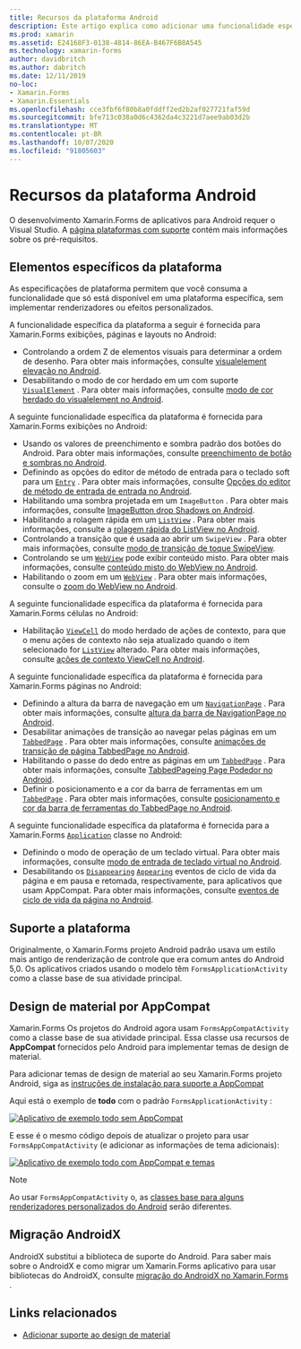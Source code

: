 ```yaml
---
title: Recursos da plataforma Android
description: Este artigo explica como adicionar uma funcionalidade específica do Android aos Xamarin.Forms aplicativos.
ms.prod: xamarin
ms.assetid: E24168F3-0138-4814-86EA-B467F6B8A545
ms.technology: xamarin-forms
author: davidbritch
ms.author: dabritch
ms.date: 12/11/2019
no-loc:
- Xamarin.Forms
- Xamarin.Essentials
ms.openlocfilehash: cce3fbf6f80b8a0fddff2ed2b2af027721faf59d
ms.sourcegitcommit: bfe713c038a0d6c4362da4c3221d7aee9ab03d2b
ms.translationtype: MT
ms.contentlocale: pt-BR
ms.lasthandoff: 10/07/2020
ms.locfileid: "91805603"
---
```

# <a name="android-platform-features"></a>Recursos da plataforma Android

O desenvolvimento Xamarin.Forms de aplicativos para Android requer o Visual Studio. A [página plataformas com suporte](~/get-started/supported-platforms.md) contém mais informações sobre os pré-requisitos.

## <a name="platform-specifics"></a>Elementos específicos da plataforma

As especificações de plataforma permitem que você consuma a funcionalidade que só está disponível em uma plataforma específica, sem implementar renderizadores ou efeitos personalizados.

A funcionalidade específica da plataforma a seguir é fornecida para Xamarin.Forms exibições, páginas e layouts no Android:

- Controlando a ordem Z de elementos visuais para determinar a ordem de desenho. Para obter mais informações, consulte [visualelement elevação no Android](visualelement-elevation.md).
- Desabilitando o modo de cor herdado em um com suporte [`VisualElement`](xref:Xamarin.Forms.VisualElement) . Para obter mais informações, consulte [modo de cor herdado do visualelement no Android](legacy-color-mode.md).

A seguinte funcionalidade específica da plataforma é fornecida para Xamarin.Forms exibições no Android:

- Usando os valores de preenchimento e sombra padrão dos botões do Android. Para obter mais informações, consulte [preenchimento de botão e sombras no Android](button-padding-shadow.md).
- Definindo as opções do editor de método de entrada para o teclado soft para um [`Entry`](xref:Xamarin.Forms.Entry) . Para obter mais informações, consulte [Opções do editor de método de entrada de entrada no Android](entry-ime-options.md).
- Habilitando uma sombra projetada em um `ImageButton` . Para obter mais informações, consulte [ImageButton drop Shadows on Android](imagebutton-drop-shadow.md).
- Habilitando a rolagem rápida em um [`ListView`](xref:Xamarin.Forms.ListView) . Para obter mais informações, consulte a [rolagem rápida do ListView no Android](listview-fast-scrolling.md).
- Controlando a transição que é usada ao abrir um `SwipeView` . Para obter mais informações, consulte [modo de transição de toque SwipeView](swipeview-swipetransitionmode.md).
- Controlando se um [`WebView`](xref:Xamarin.Forms.WebView) pode exibir conteúdo misto. Para obter mais informações, consulte [conteúdo misto do WebView no Android](webview-mixed-content.md).
- Habilitando o zoom em um [`WebView`](xref:Xamarin.Forms.WebView) . Para obter mais informações, consulte o [zoom do WebView no Android](webview-zoom-controls.md).

A seguinte funcionalidade específica da plataforma é fornecida para Xamarin.Forms células no Android:

- Habilitação [`ViewCell`](xref:Xamarin.Forms.ViewCell) do modo herdado de ações de contexto, para que o menu ações de contexto não seja atualizado quando o item selecionado for [`ListView`](xref:Xamarin.Forms.ListView) alterado. Para obter mais informações, consulte [ações de contexto ViewCell no Android](viewcell-context-actions.md).

A seguinte funcionalidade específica da plataforma é fornecida para Xamarin.Forms páginas no Android:

- Definindo a altura da barra de navegação em um [`NavigationPage`](xref:Xamarin.Forms.NavigationPage) . Para obter mais informações, consulte [altura da barra de NavigationPage no Android](navigationpage-bar-height.md).
- Desabilitar animações de transição ao navegar pelas páginas em um [`TabbedPage`](xref:Xamarin.Forms.TabbedPage) . Para obter mais informações, consulte [animações de transição de página TabbedPage no Android](tabbedpage-transition-animations.md).
- Habilitando o passe do dedo entre as páginas em um [`TabbedPage`](xref:Xamarin.Forms.TabbedPage) . Para obter mais informações, consulte [TabbedPageing Page Podedor no Android](tabbedpage-page-swiping.md).
- Definir o posicionamento e a cor da barra de ferramentas em um [`TabbedPage`](xref:Xamarin.Forms.TabbedPage) . Para obter mais informações, consulte [posicionamento e cor da barra de ferramentas do TabbedPage no Android](tabbedpage-toolbar-placement-color.md).

A seguinte funcionalidade específica da plataforma é fornecida para a Xamarin.Forms [`Application`](xref:Xamarin.Forms.Application) classe no Android:

- Definindo o modo de operação de um teclado virtual. Para obter mais informações, consulte [modo de entrada de teclado virtual no Android](soft-keyboard-input-mode.md).
- Desabilitando os [`Disappearing`](xref:Xamarin.Forms.Page.Appearing) [`Appearing`](xref:Xamarin.Forms.Page.Appearing) eventos de ciclo de vida da página e em pausa e retomada, respectivamente, para aplicativos que usam AppCompat. Para obter mais informações, consulte [eventos de ciclo de vida da página no Android](page-lifecycle-events.md).

## <a name="platform-support"></a>Suporte a plataforma

Originalmente, o Xamarin.Forms projeto Android padrão usava um estilo mais antigo de renderização de controle que era comum antes do Android 5,0. Os aplicativos criados usando o modelo têm `FormsApplicationActivity` como a classe base de sua atividade principal.

## <a name="material-design-via-appcompat"></a>Design de material por AppCompat

Xamarin.Forms Os projetos do Android agora usam `FormsAppCompatActivity` como a classe base de sua atividade principal. Essa classe usa recursos de **AppCompat** fornecidos pelo Android para implementar temas de design de material.

Para adicionar temas de design de material ao seu Xamarin.Forms projeto Android, siga as [instruções de instalação para suporte a AppCompat](appcompat-material-design.md)

Aqui está o exemplo de **todo** com o padrão `FormsApplicationActivity` :

[![Aplicativo de exemplo todo sem AppCompat](images/before-appcompat-sml.png)](images/before-appcompat.png#lightbox "Aplicativo de exemplo todo sem AppCompat")

E esse é o mesmo código depois de atualizar o projeto para usar `FormsAppCompatActivity` (e adicionar as informações de tema adicionais):

[![Aplicativo de exemplo todo com AppCompat e temas](images/post-appcompat-sml.png)](images/post-appcompat.png#lightbox "Aplicativo de exemplo todo com AppCompat e temas")

> [!NOTE]
> Ao usar `FormsAppCompatActivity` o, as [classes base para alguns renderizadores personalizados do Android](~/xamarin-forms/app-fundamentals/custom-renderer/renderers.md) serão diferentes.

## <a name="androidx-migration"></a>Migração AndroidX

AndroidX substitui a biblioteca de suporte do Android. Para saber mais sobre o AndroidX e como migrar um Xamarin.Forms aplicativo para usar bibliotecas do AndroidX, consulte [migração do AndroidX no Xamarin.Forms ](~/xamarin-forms/platform/android/androidx-migration.md).

## <a name="related-links"></a>Links relacionados

- [Adicionar suporte ao design de material](appcompat-material-design.md)
